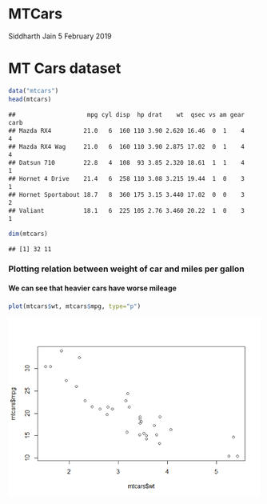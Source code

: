 MTCars
================
Siddharth Jain
5 February 2019

MT Cars dataset
===============

``` r
data("mtcars")
head(mtcars)
```

    ##                    mpg cyl disp  hp drat    wt  qsec vs am gear carb
    ## Mazda RX4         21.0   6  160 110 3.90 2.620 16.46  0  1    4    4
    ## Mazda RX4 Wag     21.0   6  160 110 3.90 2.875 17.02  0  1    4    4
    ## Datsun 710        22.8   4  108  93 3.85 2.320 18.61  1  1    4    1
    ## Hornet 4 Drive    21.4   6  258 110 3.08 3.215 19.44  1  0    3    1
    ## Hornet Sportabout 18.7   8  360 175 3.15 3.440 17.02  0  0    3    2
    ## Valiant           18.1   6  225 105 2.76 3.460 20.22  1  0    3    1

``` r
dim(mtcars)
```

    ## [1] 32 11

### Plotting relation between weight of car and miles per gallon

#### We can see that heavier cars have worse mileage

``` r
plot(mtcars$wt, mtcars$mpg, type="p")
```

![](MTCars_files/figure-markdown_github/unnamed-chunk-2-1.png)
